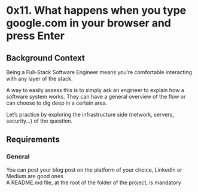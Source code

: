 # 0x11. What happens when you type google.com in your browser and press Enter
## Background Context     
Being a Full-Stack Software Engineer means you’re comfortable interacting with any layer of the stack.

A way to easily assess this is to simply ask an engineer to explain how a software system works. They can have a general overview of the flow or can choose to dig deep in a certain area.

Let’s practice by exploring the infrastructure side (network, servers, security…) of the question.    

## Requirements            
### General             
You can post your blog post on the platform of your choice, LinkedIn or Medium are good ones       
A README.md file, at the root of the folder of the project, is mandatory                   
